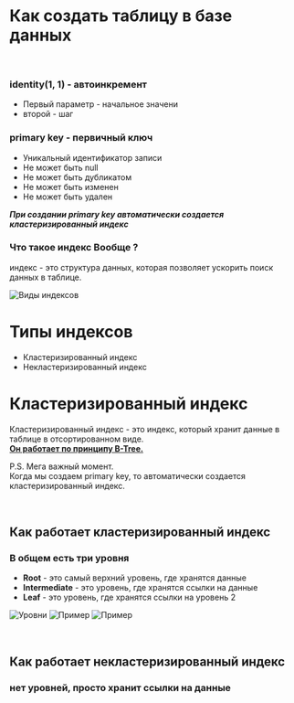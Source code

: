 # Как создать таблицу в базе данных
<br>

### identity(1, 1) - автоинкремент
* Первый параметр - начальное значени
* второй - шаг

### primary key - первичный ключ
* Уникальный идентификатор записи
* Не может быть null
* Не может быть дубликатом
* Не может быть изменен
* Не может быть удален

***При создании primary key автоматически создается кластеризированный индекс***
<br>

### Что такое индекс Вообще ? 

индекс - это структура данных, которая позволяет ускорить поиск данных в таблице.

![Виды индексов](https://encrypted-tbn0.gstatic.com/images?q=tbn:ANd9GcTQW1UI6YOA3wZQC4tTe7ZHg6jeIPFLsPH0fw&usqp=CAU)

# Типы индексов
* Кластеризированный индекс
* Некластеризированный индекс

# Кластеризированный индекс
Кластеризированный индекс - это индекс, который хранит данные в таблице в отсортированном виде.
<br>
[**Он работает по принципу B-Tree.**](https://habr.com/ru/articles/114154/)

P.S. Мега важный момент.
<br>
Когда мы создаем primary key, то автоматически создается кластеризированный индекс.

<br>

## Как работает кластеризированный индекс
### В общем есть три уровня
* **Root** - это самый верхний уровень, где хранятся данные
* **Intermediate** - это уровень, где хранятся ссылки на данные
* **Leaf** - это уровень, где хранятся ссылки на уровень 2

![Уровни](https://sqlhints.com/wp-content/uploads/2018/05/Structure-of-Clustered-Index.jpg)
![Пример](https://media.geeksforgeeks.org/wp-content/uploads/20200410115906/Clustered_Index.jpg)
![Пример](https://media.geeksforgeeks.org/wp-content/uploads/20200410120011/Non-clustered_Index.jpg)

<br>

## Как работает некластеризированный индекс
### нет уровней, просто хранит ссылки на данные



